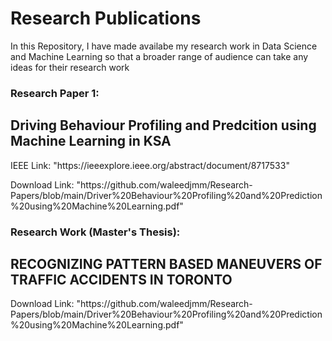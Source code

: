 # Research Publications

<p> In this Repository, I have made availabe my research work in Data Science and Machine Learning so that a broader range of audience can take any ideas for their research work </p>


### Research Paper 1:

## Driving Behaviour Profiling and Predcition using Machine Learning in KSA

<p> IEEE Link: "https://ieeexplore.ieee.org/abstract/document/8717533"  </p>

<p> Download Link: "https://github.com/waleedjmm/Research-Papers/blob/main/Driver%20Behaviour%20Profiling%20and%20Prediction%20using%20Machine%20Learning.pdf"



### Research Work (Master's Thesis):

## RECOGNIZING PATTERN BASED MANEUVERS OF TRAFFIC ACCIDENTS IN TORONTO

<p> Download Link: "https://github.com/waleedjmm/Research-Papers/blob/main/Driver%20Behaviour%20Profiling%20and%20Prediction%20using%20Machine%20Learning.pdf"
